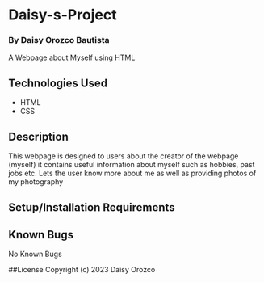# Daisy-s-Project

### By Daisy Orozco Bautista 
A Webpage about Myself using HTML


## Technologies Used

* HTML
*  CSS

## Description

This webpage is designed to users about the creator of the webpage (myself) it contains useful information about myself such as hobbies, past jobs etc. Lets the user know more about me as well as providing photos of my photography  

## Setup/Installation Requirements

## Known Bugs 
No Known Bugs 

##License
Copyright (c) 2023 Daisy Orozco 
